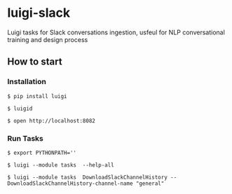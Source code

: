 # luigi-slack
Luigi tasks for Slack conversations ingestion, usfeul for NLP conversational training and design process

## How to start

### Installation

```$ pip install luigi```

```$ luigid```

```$ open http://localhost:8082```

### Run Tasks

```$ export PYTHONPATH=''```

```$ luigi --module tasks  --help-all```

```$ luigi --module tasks  DownloadSlackChannelHistory --DownloadSlackChannelHistory-channel-name "general"```


